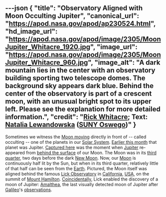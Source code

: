 ---json
{
  "title": "Observatory Aligned with Moon Occulting Jupiter",
  "canonical_url": "https://apod.nasa.gov/apod/ap230524.html",
  "hd_image_url": "https://apod.nasa.gov/apod/image/2305/MoonJupiter_Whitacre_1920.jpg",
  "image_url": "https://apod.nasa.gov/apod/image/2305/MoonJupiter_Whitacre_960.jpg",
  "image_alt": "A dark mountain lies in the center with an observatory building sporting two telescope domes. The background sky appears dark blue. Behind the center of the observatory is part of a crescent moon, with an unusual bright spot to its upper left. Please see the explanation for more detailed information.",
  "credit": "[Rick Whitacre](https://www.flickr.com/photos/ricoshanchez/); Text: [Natalia Lewandowska](https://www.oswego.edu/physics/natalia-lewandowska) ([SUNY Oswego](https://www.oswego.edu/physics/))"
}
---

Sometimes we witness the [Moon moving](https://moon.nasa.gov/moon-in-motion/moon-phases/) directly in front of -- called occulting -- one of the planets in our [Solar System](https://solarsystem.nasa.gov/solar-system/our-solar-system/overview/). [Earlier this month](https://www.facebook.com/media/set/?set=a.228700059858579&type=3) that planet was Jupiter. [Captured here](https://www.flickr.com/photos/ricoshanchez/52905094949/in/pool-apods/) was the moment when [Jupiter](https://solarsystem.nasa.gov/planets/jupiter/overview/) re-appeared from [behind the surface](https://apod.nasa.gov/apod/ap220227.html) of our Moon. The Moon was in its [third quarter](https://solarsystem.nasa.gov/moons/earths-moon/lunar-phases-and-eclipses/), two days before the dark [New Moon](https://apod.nasa.gov/apod/ap220725.html). Now, our [Moon](https://en.wikipedia.org/wiki/Moon) is continuously half lit by the Sun, but when in its third quarter, relatively little of that half can be seen from the [Earth](https://en.wikipedia.org/wiki/Earth). Pictured, the Moon itself was aligned behind the famous [Lick Observatory](https://www.lickobservatory.org/) in [California](https://en.wikipedia.org/wiki/California), [USA](https://en.wikipedia.org/wiki/United_States), on the summit of [Mount Hamilton](https://youtu.be/fbU2OUEkasc). [Coincidentally](https://i.pinimg.com/originals/d6/dc/8b/d6dc8b1771b697ff2992982482911274.jpg), Lick enabled the discovery of a moon of Jupiter: [Amalthea](https://solarsystem.nasa.gov/moons/jupiter-moons/amalthea/in-depth/), the last visually detected moon of Jupiter after [Galileo](https://www.rmg.co.uk/stories/topics/what-did-galileo-discover)'s [observations](https://solarsystem.nasa.gov/news/307/galileos-observations-of-the-moon-jupiter-venus-and-the-sun/).
